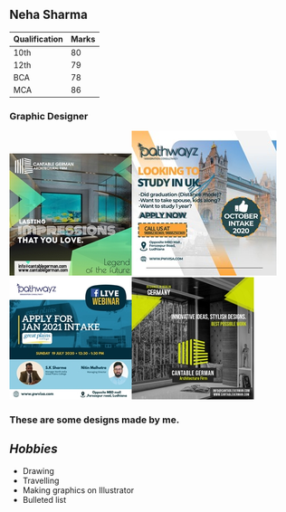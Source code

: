 ## Neha Sharma

| Qualification | Marks |
|---------------|-------------|
| 10th          | 80          |
| 12th          | 79          |
| BCA           | 78          |
| MCA           | 86          |

### Graphic Designer
![Display picture](photos/1.jpeg)![Display picture](photos/2.jpeg)![Display picture](photos/3.jpeg)![Display picture](photos/4.jpeg)

### These are some designs made by me.

## *Hobbies*

- Drawing
- Travelling
- Making graphics on Illustrator
- Bulleted list